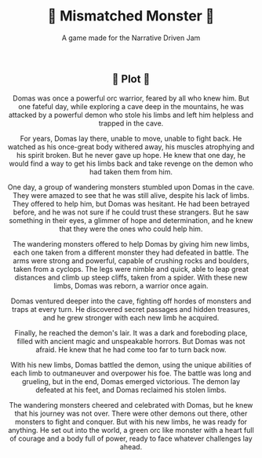 <div align="center">
    <h1>👹 Mismatched Monster 👹</h1>
    <p1>A game made for the Narrative Driven Jam<p1>  
</div>
<br>
<br>

<div align="center">
<h2>📝 Plot 📝</h2>
Domas was once a powerful orc warrior, feared by all who knew him. But one fateful day, while exploring a cave deep in the mountains, he was attacked by a powerful demon who stole his limbs and left him helpless and trapped in the cave.

For years, Domas lay there, unable to move, unable to fight back. He watched as his once-great body withered away, his muscles atrophying and his spirit broken. But he never gave up hope. He knew that one day, he would find a way to get his limbs back and take revenge on the demon who had taken them from him.

One day, a group of wandering monsters stumbled upon Domas in the cave. They were amazed to see that he was still alive, despite his lack of limbs. They offered to help him, but Domas was hesitant. He had been betrayed before, and he was not sure if he could trust these strangers. But he saw something in their eyes, a glimmer of hope and determination, and he knew that they were the ones who could help him.

The wandering monsters offered to help Domas by giving him new limbs, each one taken from a different monster they had defeated in battle. The arms were strong and powerful, capable of crushing rocks and boulders, taken from a cyclops. The legs were nimble and quick, able to leap great distances and climb up steep cliffs, taken from a spider. With these new limbs, Domas was reborn, a warrior once again.

Domas ventured deeper into the cave, fighting off hordes of monsters and traps at every turn. He discovered secret passages and hidden treasures, and he grew stronger with each new limb he acquired.

Finally, he reached the demon's lair. It was a dark and foreboding place, filled with ancient magic and unspeakable horrors. But Domas was not afraid. He knew that he had come too far to turn back now.

With his new limbs, Domas battled the demon, using the unique abilities of each limb to outmaneuver and overpower his foe. The battle was long and grueling, but in the end, Domas emerged victorious. The demon lay defeated at his feet, and Domas reclaimed his stolen limbs.

The wandering monsters cheered and celebrated with Domas, but he knew that his journey was not over. There were other demons out there, other monsters to fight and conquer. But with his new limbs, he was ready for anything. He set out into the world, a green orc like monster with a heart full of courage and a body full of power, ready to face whatever challenges lay ahead.
</div>
